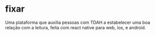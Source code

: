 # fixar
Uma plataforma que auxilia pessoas com TDAH a estabelecer uma boa relação com a leitura, feita com react native para web, ios, e android.
